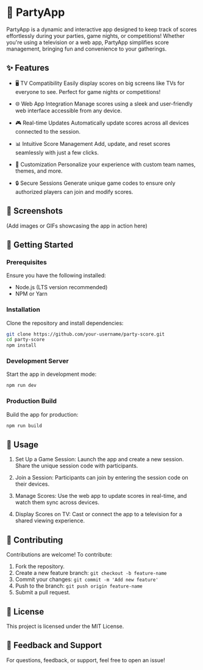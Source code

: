 # 🎉 PartyApp 
PartyApp is a dynamic and interactive app designed to keep track of scores effortlessly during your parties, game nights, or competitions! Whether you're using a television or a web app, PartyApp simplifies score management, bringing fun and convenience to your gatherings.

## ✨ Features
- 🖥 TV Compatibility
Easily display scores on big screens like TVs for everyone to see. Perfect for game nights or competitions!

- 🌐 Web App Integration
Manage scores using a sleek and user-friendly web interface accessible from any device.

- 🎮 Real-time Updates
Automatically update scores across all devices connected to the session.

- 📊 Intuitive Score Management
Add, update, and reset scores seamlessly with just a few clicks.

- 🎉 Customization
Personalize your experience with custom team names, themes, and more.

- 🔒 Secure Sessions
Generate unique game codes to ensure only authorized players can join and modify scores.

## 📸 Screenshots
(Add images or GIFs showcasing the app in action here)

## 🚀 Getting Started
### Prerequisites
Ensure you have the following installed:
- Node.js (LTS version recommended)
- NPM or Yarn

### Installation
Clone the repository and install dependencies:

``` bash
git clone https://github.com/your-username/party-score.git
cd party-score
npm install
```

### Development Server
Start the app in development mode:

``` bash
npm run dev
```

### Production Build
Build the app for production:

``` bash
npm run build
```

## 📖 Usage
1. Set Up a Game Session:
Launch the app and create a new session. Share the unique session code with participants.

2. Join a Session:
Participants can join by entering the session code on their devices.

3. Manage Scores:
Use the web app to update scores in real-time, and watch them sync across devices.

4. Display Scores on TV:
Cast or connect the app to a television for a shared viewing experience.

## 👥 Contributing
Contributions are welcome! To contribute:
1. Fork the repository.
2. Create a new feature branch: `git checkout -b feature-name`
3. Commit your changes: `git commit -m 'Add new feature'`
4. Push to the branch: `git push origin feature-name`
5. Submit a pull request.

## 📄 License
This project is licensed under the MIT License.

## 💬 Feedback and Support
For questions, feedback, or support, feel free to open an issue!